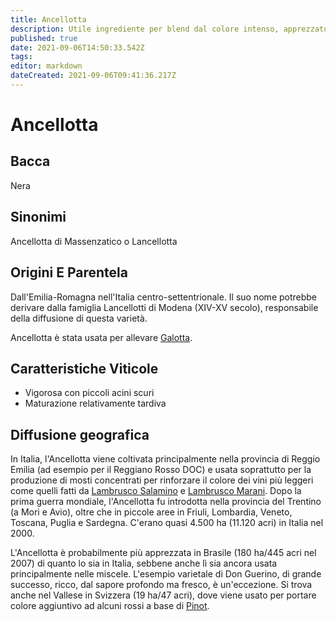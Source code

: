 ```yaml
---
title: Ancellotta
description: Utile ingrediente per blend dal colore intenso, apprezzato più per il colore, i tannini e l'acidità che per il suo sapore.
published: true
date: 2021-09-06T14:50:33.542Z
tags: 
editor: markdown
dateCreated: 2021-09-06T09:41:36.217Z
---
```


# Ancellotta

## Bacca
Nera
## Sinonimi
Ancellotta di Massenzatico o Lancellotta


## Origini E Parentela

Dall'Emilia-Romagna nell'Italia centro-settentrionale. Il suo nome potrebbe derivare dalla famiglia Lancellotti di Modena (XIV-XV secolo), responsabile della diffusione di questa varietà.

Ancellotta è stata usata per allevare [Galotta](/vitigni/bacca-nera/galotta).

## Caratteristiche Viticole

- Vigorosa con piccoli acini scuri
- Maturazione relativamente tardiva

## Diffusione geografica

In Italia, l'Ancellotta viene coltivata principalmente nella provincia di Reggio Emilia (ad esempio per il Reggiano Rosso DOC) e usata soprattutto per la produzione di mosti concentrati per rinforzare il colore dei vini più leggeri come quelli fatti da [Lambrusco Salamino](/vitigni/Italia/bacca-nera/lambrusco-salamino) e [Lambrusco Marani](/vitigni/Italia/bacca-nera/lambrusco-marani). Dopo la prima guerra mondiale, l'Ancellotta fu introdotta nella provincia del Trentino (a Mori e Avio), oltre che in piccole aree in Friuli, Lombardia, Veneto, Toscana, Puglia e Sardegna. C'erano quasi 4.500 ha (11.120 acri) in Italia nel 2000.

L'Ancellotta è probabilmente più apprezzata in Brasile (180 ha/445 acri nel 2007) di quanto lo sia in Italia, sebbene anche lì sia ancora usata principalmente nelle miscele. L'esempio varietale di Don Guerino, di grande successo, ricco, dal sapore profondo ma fresco, è un'eccezione. Si trova anche nel Vallese in Svizzera (19 ha/47 acri), dove viene usato per portare colore aggiuntivo ad alcuni rossi a base di [Pinot](/vitigni/Francia/bacca-nera/pinot).